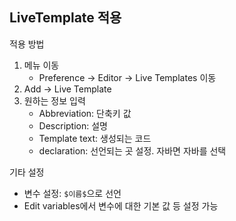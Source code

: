 ## LiveTemplate 적용

적용 방법
1. 메뉴 이동
   - Preference -> Editor -> Live Templates 이동
2. Add -> Live Template 
3. 원하는 정보 입력
   - Abbreviation: 단축키 값
   - Description: 설명
   - Template text: 생성되는 코드
   - declaration: 선언되는 곳 설정. 자바면 자바를 선택

기타 설정
- 변수 설정: `$이름$`으로 선언
- Edit variables에서 변수에 대한 기본 값 등 설정 가능